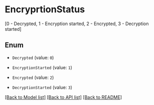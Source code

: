 # EncryprtionStatus
[0 - Decrypted, 1 - Encryption started, 2 - Encrypted, 3 - Decryption started]

## Enum

* `Decrypted` (value: `0`)

* `EncryptionStarted` (value: `1`)

* `Encrypted` (value: `2`)

* `DecryptionStarted` (value: `3`)

[[Back to Model list]](../README.md#documentation-for-models) [[Back to API list]](../README.md#documentation-for-api-endpoints) [[Back to README]](../README.md)


